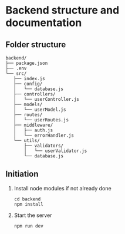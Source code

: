 # Backend structure and documentation

## Folder structure

    backend/
    ├── package.json
    ├── .env
    └── src/
       ├── index.js
       ├── config/
       │   └── database.js
       ├── controllers/
       │   └── userController.js
       ├── models/
       │   └── userModel.js
       ├── routes/
       │   └── userRoutes.js
       ├── middleware/
       │   ├── auth.js
       │   └── errorHandler.js
       └── utils/
           ├── validators/
           │   └── userValidator.js
           └── database.js

## Initiation

1.  Install node modules if not already done

        cd backend
        npm install

2.  Start the server

        npm run dev
